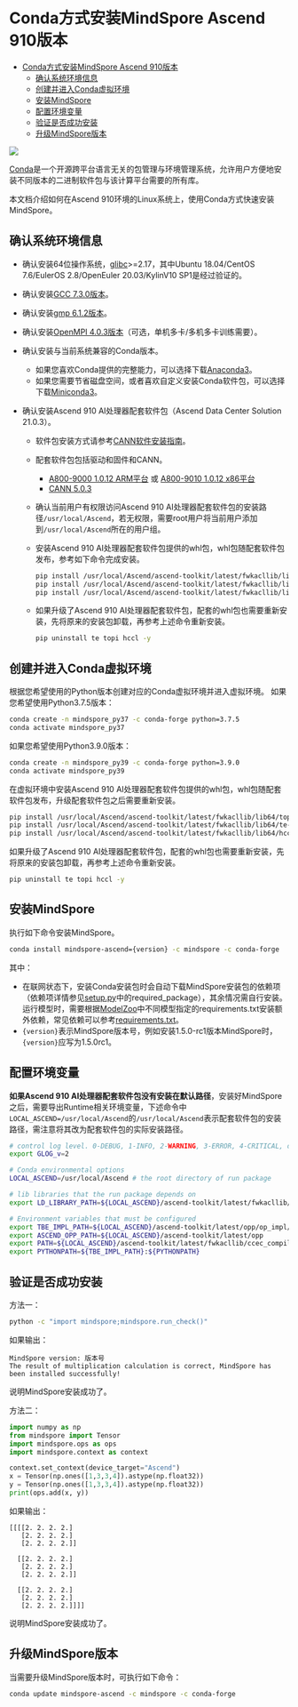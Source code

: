 # Conda方式安装MindSpore Ascend 910版本

<!-- TOC -->

- [Conda方式安装MindSpore Ascend 910版本](#conda方式安装mindspore-ascend-910版本)
    - [确认系统环境信息](#确认系统环境信息)
    - [创建并进入Conda虚拟环境](#创建并进入conda虚拟环境)
    - [安装MindSpore](#安装mindspore)
    - [配置环境变量](#配置环境变量)
    - [验证是否成功安装](#验证是否成功安装)
    - [升级MindSpore版本](#升级mindspore版本)

<!-- /TOC -->

<a href="https://gitee.com/mindspore/docs/blob/master/install/mindspore_ascend_install_conda.md" target="_blank"><img src="https://gitee.com/mindspore/docs/raw/master/resource/_static/logo_source.png"></a>

[Conda](https://docs.conda.io/en/latest/)是一个开源跨平台语言无关的包管理与环境管理系统，允许用户方便地安装不同版本的二进制软件包与该计算平台需要的所有库。

本文档介绍如何在Ascend 910环境的Linux系统上，使用Conda方式快速安装MindSpore。

## 确认系统环境信息

- 确认安装64位操作系统，[glibc](https://www.gnu.org/software/libc/)>=2.17，其中Ubuntu 18.04/CentOS 7.6/EulerOS 2.8/OpenEuler 20.03/KylinV10 SP1是经过验证的。

- 确认安装[GCC 7.3.0版本](http://ftp.gnu.org/gnu/gcc/gcc-7.3.0/gcc-7.3.0.tar.gz)。

- 确认安装[gmp 6.1.2版本](https://gmplib.org/download/gmp/gmp-6.1.2.tar.xz)。

- 确认安装[OpenMPI 4.0.3版本](https://www.open-mpi.org/faq/?category=building#easy-build)（可选，单机多卡/多机多卡训练需要）。

- 确认安装与当前系统兼容的Conda版本。

    - 如果您喜欢Conda提供的完整能力，可以选择下载[Anaconda3](https://repo.anaconda.com/archive/)。
    - 如果您需要节省磁盘空间，或者喜欢自定义安装Conda软件包，可以选择下载[Miniconda3](https://repo.anaconda.com/miniconda/)。

- 确认安装Ascend 910 AI处理器配套软件包（Ascend Data Center Solution 21.0.3）。

    - 软件包安装方式请参考[CANN软件安装指南](https://support.huawei.com/enterprise/zh/doc/EDOC1100219211)。
    - 配套软件包包括驱动和固件和CANN。
        - [A800-9000 1.0.12 ARM平台](https://support.huawei.com/enterprise/zh/ascend-computing/a800-9000-pid-250702818/software/253845425) 或 [A800-9010 1.0.12 x86平台](https://support.huawei.com/enterprise/zh/ascend-computing/a800-9010-pid-250702809/software/253845445)
        - [CANN 5.0.3](https://support.huawei.com/enterprise/zh/ascend-computing/cann-pid-251168373/software/252806307)

    - 确认当前用户有权限访问Ascend 910 AI处理器配套软件包的安装路径`/usr/local/Ascend`，若无权限，需要root用户将当前用户添加到`/usr/local/Ascend`所在的用户组。

    - 安装Ascend 910 AI处理器配套软件包提供的whl包，whl包随配套软件包发布，参考如下命令完成安装。

        ```bash
        pip install /usr/local/Ascend/ascend-toolkit/latest/fwkacllib/lib64/topi-{version}-py3-none-any.whl
        pip install /usr/local/Ascend/ascend-toolkit/latest/fwkacllib/lib64/te-{version}-py3-none-any.whl
        pip install /usr/local/Ascend/ascend-toolkit/latest/fwkacllib/lib64/hccl-{version}-py3-none-any.whl
        ```

    - 如果升级了Ascend 910 AI处理器配套软件包，配套的whl包也需要重新安装，先将原来的安装包卸载，再参考上述命令重新安装。

        ```bash
        pip uninstall te topi hccl -y
        ```

## 创建并进入Conda虚拟环境

根据您希望使用的Python版本创建对应的Conda虚拟环境并进入虚拟环境。
如果您希望使用Python3.7.5版本：

```bash
conda create -n mindspore_py37 -c conda-forge python=3.7.5
conda activate mindspore_py37
```

如果您希望使用Python3.9.0版本：

```bash
conda create -n mindspore_py39 -c conda-forge python=3.9.0
conda activate mindspore_py39
```

在虚拟环境中安装Ascend 910 AI处理器配套软件包提供的whl包，whl包随配套软件包发布，升级配套软件包之后需要重新安装。

```bash
pip install /usr/local/Ascend/ascend-toolkit/latest/fwkacllib/lib64/topi-{version}-py3-none-any.whl
pip install /usr/local/Ascend/ascend-toolkit/latest/fwkacllib/lib64/te-{version}-py3-none-any.whl
pip install /usr/local/Ascend/ascend-toolkit/latest/fwkacllib/lib64/hccl-{version}-py3-none-any.whl
```

如果升级了Ascend 910 AI处理器配套软件包，配套的whl包也需要重新安装，先将原来的安装包卸载，再参考上述命令重新安装。

```bash
pip uninstall te topi hccl -y
```

## 安装MindSpore

执行如下命令安装MindSpore。

```bash
conda install mindspore-ascend={version} -c mindspore -c conda-forge
```

其中：

- 在联网状态下，安装Conda安装包时会自动下载MindSpore安装包的依赖项（依赖项详情参见[setup.py](https://gitee.com/mindspore/mindspore/blob/master/setup.py)中的required_package），其余情况需自行安装。运行模型时，需要根据[ModelZoo](https://gitee.com/mindspore/models/tree/master/)中不同模型指定的requirements.txt安装额外依赖，常见依赖可以参考[requirements.txt](https://gitee.com/mindspore/mindspore/blob/master/requirements.txt)。
- `{version}`表示MindSpore版本号，例如安装1.5.0-rc1版本MindSpore时，`{version}`应写为1.5.0rc1。

## 配置环境变量

**如果Ascend 910 AI处理器配套软件包没有安装在默认路径**，安装好MindSpore之后，需要导出Runtime相关环境变量，下述命令中`LOCAL_ASCEND=/usr/local/Ascend`的`/usr/local/Ascend`表示配套软件包的安装路径，需注意将其改为配套软件包的实际安装路径。

```bash
# control log level. 0-DEBUG, 1-INFO, 2-WARNING, 3-ERROR, 4-CRITICAL, default level is WARNING.
export GLOG_v=2

# Conda environmental options
LOCAL_ASCEND=/usr/local/Ascend # the root directory of run package

# lib libraries that the run package depends on
export LD_LIBRARY_PATH=${LOCAL_ASCEND}/ascend-toolkit/latest/fwkacllib/lib64:${LOCAL_ASCEND}/driver/lib64:${LOCAL_ASCEND}/ascend-toolkit/latest/opp/op_impl/built-in/ai_core/tbe/op_tiling:${LD_LIBRARY_PATH}

# Environment variables that must be configured
export TBE_IMPL_PATH=${LOCAL_ASCEND}/ascend-toolkit/latest/opp/op_impl/built-in/ai_core/tbe            # TBE operator implementation tool path
export ASCEND_OPP_PATH=${LOCAL_ASCEND}/ascend-toolkit/latest/opp                                       # OPP path
export PATH=${LOCAL_ASCEND}/ascend-toolkit/latest/fwkacllib/ccec_compiler/bin/:${PATH}                 # TBE operator compilation tool path
export PYTHONPATH=${TBE_IMPL_PATH}:${PYTHONPATH}                                                # Python library that TBE implementation depends on
```

## 验证是否成功安装

方法一：

```bash
python -c "import mindspore;mindspore.run_check()"
```

如果输出：

```text
MindSpore version: 版本号
The result of multiplication calculation is correct, MindSpore has been installed successfully!
```

说明MindSpore安装成功了。

方法二：

```python
import numpy as np
from mindspore import Tensor
import mindspore.ops as ops
import mindspore.context as context

context.set_context(device_target="Ascend")
x = Tensor(np.ones([1,3,3,4]).astype(np.float32))
y = Tensor(np.ones([1,3,3,4]).astype(np.float32))
print(ops.add(x, y))
```

如果输出：

```text
[[[[2. 2. 2. 2.]
   [2. 2. 2. 2.]
   [2. 2. 2. 2.]]

  [[2. 2. 2. 2.]
   [2. 2. 2. 2.]
   [2. 2. 2. 2.]]

  [[2. 2. 2. 2.]
   [2. 2. 2. 2.]
   [2. 2. 2. 2.]]]]
```

说明MindSpore安装成功了。

## 升级MindSpore版本

当需要升级MindSpore版本时，可执行如下命令：

```bash
conda update mindspore-ascend -c mindspore -c conda-forge
```

